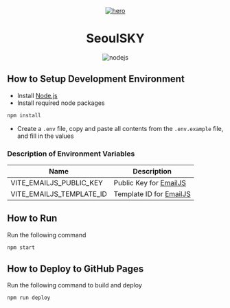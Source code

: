 <div align="center">
    <a href="https://www.seoulsky.dev">
      <img alt="hero" src="https://github.com/SeoulSKY/SeoulSKY/blob/main/assets/hero.gif">
    </a>
    <h1>SeoulSKY</h1>
</div>

<div align="center">
    <img src="https://img.shields.io/badge/Node.js-v23.11-84ba64" alt="nodejs">
</div>

## How to Setup Development Environment

- Install [Node.js](https://nodejs.org/en/download/package-manager)
- Install required node packages

```bash
npm install
```

- Create a `.env` file, copy and paste all contents from the `.env.example` file, and fill in the values

### Description of Environment Variables

| Name                     | Description                                        |
| ------------------------ | -------------------------------------------------- |
| VITE_EMAILJS_PUBLIC_KEY  | Public Key for [EmailJS](https://www.emailjs.com)  |
| VITE_EMAILJS_TEMPLATE_ID | Template ID for [EmailJS](https://www.emailjs.com) |

## How to Run

Run the following command

```bash
npm start
```

## How to Deploy to GitHub Pages

Run the following command to build and deploy

```bash
npm run deploy
```
